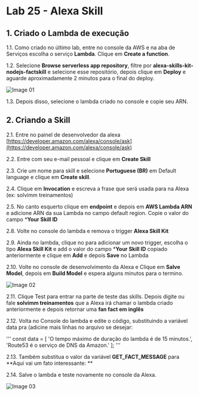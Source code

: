 # Lab 25 - Alexa Skill

## 1. Criado o Lambda de execução

1.1. Como criado no último lab, entre no console da AWS e na aba de Serviços escolha o serviço **Lambda**. Clique em **Create a function**.

1.2. Selecione **Browse serverless app repository**, filtre por **alexa-skills-kit-nodejs-factskill** e selecione esse repositório, depois clique em **Deploy** e aguarde aproximadamente 2 minutos para o final do deploy.

![Image 01](https://d2yblsmsldwfto.cloudfront.net/lab25/lab25-alexa-skill-01.png)

1.3. Depois disso, selecione o lambda criado no console e copie seu ARN.

## 2. Criando a Skill

2.1. Entre no painel de desenvolvedor da alexa [https://developer.amazon.com/alexa/console/ask](https://developer.amazon.com/alexa/console/ask)



2.2. Entre com seu e-mail pessoal e clique em **Create Skill**



2.3. Crie um nome para skill e selecione **Portuguese (BR)** em Default language e clique em **Create skill**.

2.4. Clique em **Invocation** e escreva a frase que será usada para na Alexa (ex: solvimm treinamentos)

2.5. No canto esquerto clique em **endpoint** e depois em **AWS Lambda ARN** e adicione ARN da sua Lambda no campo default region. Copie o valor do campo ***Your Skill ID**

2.8. Volte no console do lambda e remova o trigger **Alexa Skill Kit**

2.9. Ainda no lambda, clique no para adicionar um novo trigger, escolha o tipo **Alexa Skill Kit** e add o valor do campo ***Your Skill ID** copiado anteriormente e clique em **Add** e depois **Save** no Lambda

2.10. Volte no console de desenvolvimento da Alexa e Clique em **Salve Model**, depois em **Build Model** e espera alguns minutos para o termino.

![Image 02](https://d2yblsmsldwfto.cloudfront.net/lab25/lab25-alexa-skill-05.png)

2.11. Clique Test para entrar na parte de teste das skills. Depois digite ou fale **solvimm treinamentos**
que a Alexa irá chamar o lambda criado anteriormente e depois retornar uma **fan fact em inglês**

2.12. Volta no Console do lambda e edite o código, substituindo a variável data pra (adicine mais linhas no arquivo se desejar:

'''
const data = [
  'O tempo máximo de duração do lambda é de 15 minutos.',
  'Route53 é o serviço de DNS da Amazon.'
];
'''

2.13.  Também substitua o valor da variável **GET_FACT_MESSAGE** para **Aqui vai um fato interessante: **

2.14. Salve o lambda e teste novamente no console da Alexa.

![Image 03](https://d2yblsmsldwfto.cloudfront.net/lab25/lab25-alexa-skill-06.png)